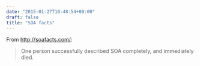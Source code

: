 ```yaml
---
date: "2015-01-27T10:48:54+00:00"
draft: false
title: "SOA facts"
---
```

From http://soafacts.com/:

>One person successfully described SOA completely, and immediately died.
